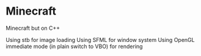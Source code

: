 # Minecraft
Minecraft but on C++

Using stb for image loading
Using SFML for window system
Using OpenGL immediate mode (in plain switch to VBO) for rendering
